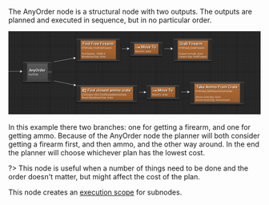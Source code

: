 
The AnyOrder node is a structural node with two outputs. 
The outputs are planned and executed in sequence, but in no particular order.

![AnyOrder node](_media/anyorder.png)

In this example there two branches: one for getting a firearm, and one for getting ammo.
Because of the AnyOrder node the planner will both consider getting a firearm first, and then ammo, and the other way around. In the end the planner will choose whichever plan has the lowest cost.

?> This node is useful when a number of things need to be done and the order doesn't matter, but might affect the cost of the plan.

This node creates an [execution scope](decorator?id=execution-scope) for subnodes.